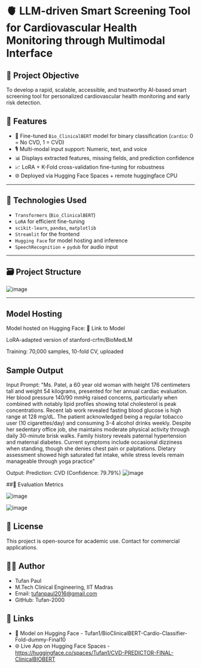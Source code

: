 # 🫀 LLM-driven Smart Screening Tool for Cardiovascular Health Monitoring through Multimodal Interface

## 📌 Project Objective

To develop a rapid, scalable, accessible, and trustworthy AI-based smart screening tool for personalized cardiovascular health monitoring and early risk detection.

## 🚀 Features

- 🔬 Fine-tuned `Bio_ClinicalBERT` model for binary classification (`cardio`: 0 = No CVD, 1 = CVD)
- 🎙️ Multi-modal input support: Numeric, text, and voice
- 📊 Displays extracted features, missing fields, and prediction confidence
- 📈 LoRA + K-Fold cross-validation fine-tuning for robustness
- 🌐 Deployed via Hugging Face Spaces + remote huggingface CPU

---

## 🧠 Technologies Used

- `Transformers` (`Bio_ClinicalBERT`)
- `LoRA` for efficient fine-tuning
- `scikit-learn`, `pandas`, `matplotlib`
- `Streamlit` for the frontend
- `Hugging Face` for model hosting and inference
- `SpeechRecognition` + `pydub` for audio input

---

## 🗃️ Project Structure

![image](https://github.com/user-attachments/assets/70b97d66-04a7-4002-8a80-23ae0faa87b9)


---

## Model Hosting
Model hosted on Hugging Face: 🧠 Link to Model

LoRA-adapted version of stanford-crfm/BioMedLM

Training: 70,000 samples, 10-fold CV, uploaded

## Sample Output
Input Prompt: "Ms. Patel, a 60 year old woman with height 176 centimeters tall and weight 54 kilograms, presented for her annual cardiac evaluation. Her blood pressure 140/90 mmHg raised concerns, particularly when combined with notably lipid profiles showing total cholesterol is peak concentrations. Recent lab work revealed fasting blood glucose is high range at 128 mg/dL. The patient acknowledged being a regular tobacco user (10 cigarettes/day) and consuming 3-4 alcohol drinks weekly. Despite her sedentary office job, she maintains moderate physical activity through daily 30-minute brisk walks. Family history reveals paternal hypertension and maternal diabetes. Current symptoms include occasional dizziness when standing, though she denies chest pain or palpitations. Dietary assessment showed high saturated fat intake, while stress levels remain manageable through yoga practice"

Output: Prediction: CVD (Confidence: 79.79%)
![image](https://github.com/user-attachments/assets/acdc290d-0aee-4a4e-90f9-fe6f7e541e70)


##🧪 Evaluation Metrics

![image](https://github.com/user-attachments/assets/a612dc4e-db4a-48c3-888a-f7f7f5e0c01a)

![image](https://github.com/user-attachments/assets/ed3f2807-3863-4516-983d-4031d02b35f4)



## 📜 License
This project is open-source for academic use. Contact for commercial applications.

## 🙋‍♂️ Author
- Tufan Paul
- M.Tech Clinical Engineering, IIT Madras
- Email: tufanpaul2016@gmail.com
- GitHub: Tufan-2000

## 🔗 Links
- 🔬 Model on Hugging Face - Tufan1/BioClinicalBERT-Cardio-Classifier-Fold-dummy-Final10
- 🌐 Live App on Hugging Face Spaces - https://huggingface.co/spaces/Tufan1/CVD-PREDICTOR-FINAL-ClinicalBIOBERT
